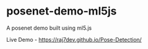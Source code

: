 # posenet-demo-ml5js
A posenet demo built using ml5.js

Live Demo - https://raj7dev.github.io/Pose-Detection/